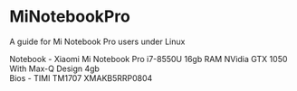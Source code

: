# MiNotebookPro
A guide for Mi Notebook Pro users under Linux  

Notebook - Xiaomi Mi Notebook Pro i7-8550U 16gb RAM NVidia GTX 1050 With Max-Q Design 4gb  
Bios - TIMI TM1707 XMAKB5RRP0804  
